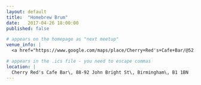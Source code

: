 ```yaml
---
layout: default
title:  "Homebrew Brum"
date:   2017-04-26 18:00:00
published: false

# appears on the homepage as "next meetup"
venue_info: |
  <a href="https://www.google.com/maps/place/Cherry+Red's+Cafe+Bar/@52.476822,-1.901692,17z/data=!4m5!3m4!1s0x0:0x58d505a04a9abddd!8m2!3d52.4770684!4d-1.901202?hl=en">Cherry Red's Cafe Bar</a> in The Map Room (88-92 John Bright St, Birmingham)

# appears in the .ics file - you need to escape commas
location: |
  Cherry Red's Cafe Bar\, 88-92 John Bright St\, Birmingham\, B1 1BN
---
```

